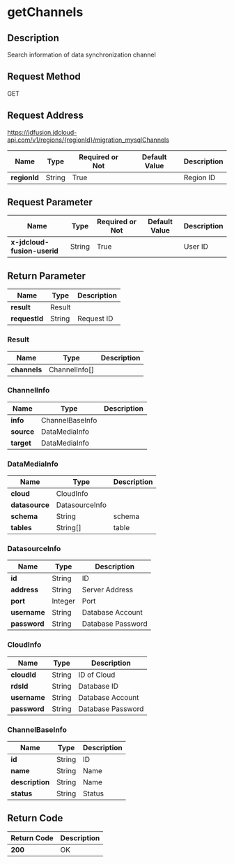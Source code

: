 # getChannels


## Description
Search information of data synchronization channel

## Request Method
GET

## Request Address
https://jdfusion.jdcloud-api.com/v1/regions/{regionId}/migration_mysqlChannels

|Name|Type|Required or Not|Default Value|Description|
|---|---|---|---|---|
|**regionId**|String|True| |Region ID|

## Request Parameter
|Name|Type|Required or Not|Default Value|Description|
|---|---|---|---|---|
|**x-jdcloud-fusion-userid**|String|True| |User ID|


## Return Parameter
|Name|Type|Description|
|---|---|---|
|**result**|Result| |
|**requestId**|String|Request ID|

### Result
|Name|Type|Description|
|---|---|---|
|**channels**|ChannelInfo[]| |
### ChannelInfo
|Name|Type|Description|
|---|---|---|
|**info**|ChannelBaseInfo| |
|**source**|DataMediaInfo| |
|**target**|DataMediaInfo| |
### DataMediaInfo
|Name|Type|Description|
|---|---|---|
|**cloud**|CloudInfo| |
|**datasource**|DatasourceInfo| |
|**schema**|String|schema|
|**tables**|String[]|table|
### DatasourceInfo
|Name|Type|Description|
|---|---|---|
|**id**|String|ID|
|**address**|String|Server Address|
|**port**|Integer|Port|
|**username**|String|Database Account|
|**password**|String|Database Password|
### CloudInfo
|Name|Type|Description|
|---|---|---|
|**cloudId**|String|ID of Cloud|
|**rdsId**|String|Database ID|
|**username**|String|Database Account|
|**password**|String|Database Password|
### ChannelBaseInfo
|Name|Type|Description|
|---|---|---|
|**id**|String|ID|
|**name**|String|Name|
|**description**|String|Name|
|**status**|String|Status|

## Return Code
|Return Code|Description|
|---|---|
|**200**|OK|

